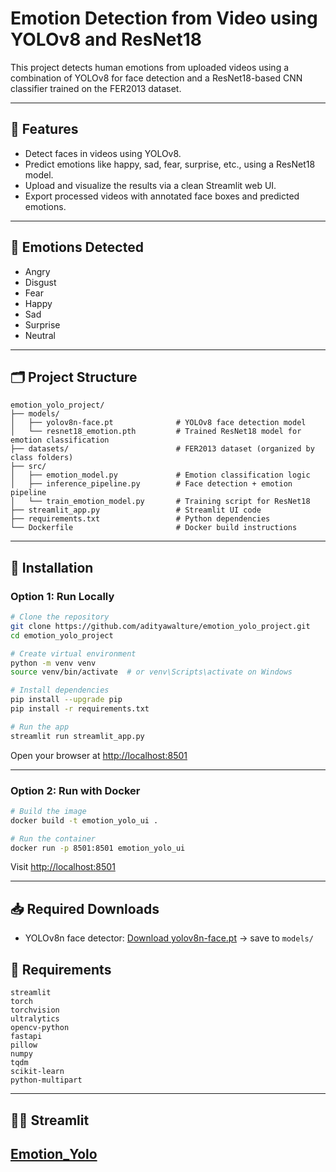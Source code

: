 # Emotion Detection from Video using YOLOv8 and ResNet18

This project detects human emotions from uploaded videos using a combination of YOLOv8 for face detection and a ResNet18-based CNN classifier trained on the FER2013 dataset.

---

## 🚀 Features

- Detect faces in videos using YOLOv8.
- Predict emotions like happy, sad, fear, surprise, etc., using a ResNet18 model.
- Upload and visualize the results via a clean Streamlit web UI.
- Export processed videos with annotated face boxes and predicted emotions.

---

## 🧠 Emotions Detected

- Angry
- Disgust
- Fear
- Happy
- Sad
- Surprise
- Neutral

---

## 🗂️ Project Structure

```
emotion_yolo_project/
├── models/
│   ├── yolov8n-face.pt              # YOLOv8 face detection model
│   └── resnet18_emotion.pth         # Trained ResNet18 model for emotion classification
├── datasets/                        # FER2013 dataset (organized by class folders)
├── src/
│   ├── emotion_model.py             # Emotion classification logic
│   ├── inference_pipeline.py        # Face detection + emotion pipeline
│   └── train_emotion_model.py       # Training script for ResNet18
├── streamlit_app.py                 # Streamlit UI code
├── requirements.txt                 # Python dependencies
└── Dockerfile                       # Docker build instructions
```

---

## 🔧 Installation

### Option 1: Run Locally

```bash
# Clone the repository
git clone https://github.com/adityawalture/emotion_yolo_project.git
cd emotion_yolo_project

# Create virtual environment
python -m venv venv
source venv/bin/activate  # or venv\Scripts\activate on Windows

# Install dependencies
pip install --upgrade pip
pip install -r requirements.txt

# Run the app
streamlit run streamlit_app.py
```

Open your browser at [http://localhost:8501](http://localhost:8501)

---

### Option 2: Run with Docker

```bash
# Build the image
docker build -t emotion_yolo_ui .

# Run the container
docker run -p 8501:8501 emotion_yolo_ui
```

Visit [http://localhost:8501](http://localhost:8501)

---

## 📥 Required Downloads

- YOLOv8n face detector: [Download yolov8n-face.pt](https://github.com/derronqi/yolov8-face/releases/download/v0.1/yolov8n-face.pt) → save to `models/`

## 🧾 Requirements

```
streamlit
torch
torchvision
ultralytics
opencv-python
fastapi
pillow
numpy
tqdm
scikit-learn
python-multipart
```

---



## 🙋‍♂️ Streamlit

## [Emotion_Yolo](https://github.com/adityawalture/emotion_yolo_project)
